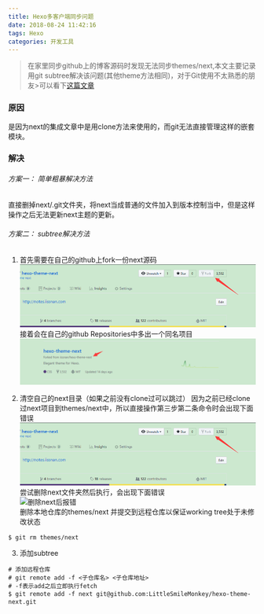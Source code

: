 ```yaml
---
title: Hexo多客户端同步问题
date: 2018-08-24 11:42:16
tags: Hexo
categories: 开发工具
---
```

>在家里同步github上的博客源码时发现无法同步themes/next,本文主要记录用git subtree解决该问题(其他theme方法相同)，对于Git使用不太熟悉的朋友>可以看下[这篇文章 ][5421a066]

  [5421a066]: http://iissnan.com/progit/ "Pro Git"
### 原因  
是因为next的集成文章中是用clone方法来使用的，而git无法直接管理这样的嵌套模块。  
### 解决
######  方案一： 简单粗暴解决方法 
  直接删掉next/.git文件夹，将next当成普通的文件加入到版本控制当中，但是这样操作之后无法更新next主题的更新。
######  方案二： subtree解决方法
1. 首先需要在自己的github上fork一份next源码  
  ![fork源码](\images\Hexo多客户端同步问题\1.png)  
  接着会在自己的github Repositories中多出一个同名项目    
  ![自己仓库](\images\Hexo多客户端同步问题\2.png)  

2. 清空自己的next目录（如果之前没有clone过可以跳过） 
  因为之前已经clone过next项目到themes/next中，所以直接操作第三步第二条命令时会出现下面错误  
  ![  subtree add 报错](\images\Hexo多客户端同步问题\1.png)  
  尝试删除next文件夹然后执行，会出现下面错误  
  ![  删除next后报错](/images/2018/08/1.png)  
  删除本地仓库的themes/next 并提交到远程仓库以保证working tree处于未修改状态
  ```
  $ git rm themes/next
  ```
3. 添加subtree  
  ``` 
  # 添加远程仓库 
  # git remote add -f <子仓库名> <子仓库地址>
  # -f表示add之后立即执行fetch 
  $ git remote add -f next git@github.com:LittleSmileMonkey/hexo-theme-next.git
  
  ```
